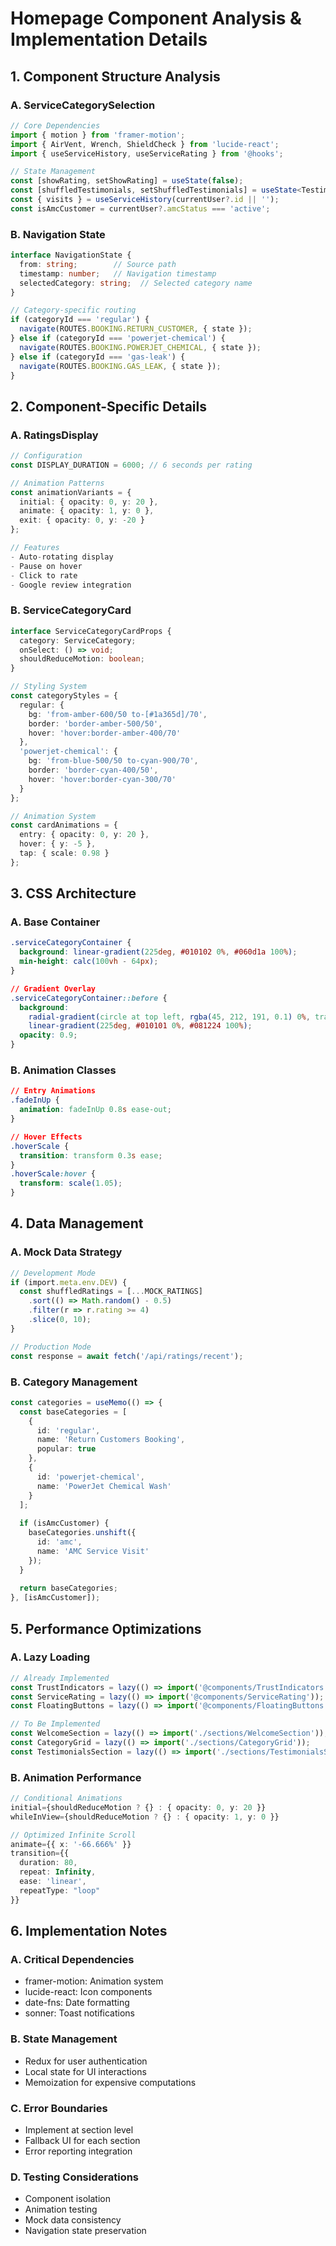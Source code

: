 # Homepage Component Analysis & Implementation Details

## 1. Component Structure Analysis

### A. ServiceCategorySelection
```typescript
// Core Dependencies
import { motion } from 'framer-motion';
import { AirVent, Wrench, ShieldCheck } from 'lucide-react';
import { useServiceHistory, useServiceRating } from '@hooks';

// State Management
const [showRating, setShowRating] = useState(false);
const [shuffledTestimonials, setShuffledTestimonials] = useState<Testimonial[]>([]);
const { visits } = useServiceHistory(currentUser?.id || '');
const isAmcCustomer = currentUser?.amcStatus === 'active';
```

### B. Navigation State
```typescript
interface NavigationState {
  from: string;        // Source path
  timestamp: number;   // Navigation timestamp
  selectedCategory: string;  // Selected category name
}

// Category-specific routing
if (categoryId === 'regular') {
  navigate(ROUTES.BOOKING.RETURN_CUSTOMER, { state });
} else if (categoryId === 'powerjet-chemical') {
  navigate(ROUTES.BOOKING.POWERJET_CHEMICAL, { state });
} else if (categoryId === 'gas-leak') {
  navigate(ROUTES.BOOKING.GAS_LEAK, { state });
}
```

## 2. Component-Specific Details

### A. RatingsDisplay
```typescript
// Configuration
const DISPLAY_DURATION = 6000; // 6 seconds per rating

// Animation Patterns
const animationVariants = {
  initial: { opacity: 0, y: 20 },
  animate: { opacity: 1, y: 0 },
  exit: { opacity: 0, y: -20 }
};

// Features
- Auto-rotating display
- Pause on hover
- Click to rate
- Google review integration
```

### B. ServiceCategoryCard
```typescript
interface ServiceCategoryCardProps {
  category: ServiceCategory;
  onSelect: () => void;
  shouldReduceMotion: boolean;
}

// Styling System
const categoryStyles = {
  regular: {
    bg: 'from-amber-600/50 to-[#1a365d]/70',
    border: 'border-amber-500/50',
    hover: 'hover:border-amber-400/70'
  },
  'powerjet-chemical': {
    bg: 'from-blue-500/50 to-cyan-900/70',
    border: 'border-cyan-400/50',
    hover: 'hover:border-cyan-300/70'
  }
};

// Animation System
const cardAnimations = {
  entry: { opacity: 0, y: 20 },
  hover: { y: -5 },
  tap: { scale: 0.98 }
};
```

## 3. CSS Architecture

### A. Base Container
```css
.serviceCategoryContainer {
  background: linear-gradient(225deg, #010102 0%, #060d1a 100%);
  min-height: calc(100vh - 64px);
}

// Gradient Overlay
.serviceCategoryContainer::before {
  background: 
    radial-gradient(circle at top left, rgba(45, 212, 191, 0.1) 0%, transparent 35%),
    linear-gradient(225deg, #010101 0%, #081224 100%);
  opacity: 0.9;
}
```

### B. Animation Classes
```css
// Entry Animations
.fadeInUp {
  animation: fadeInUp 0.8s ease-out;
}

// Hover Effects
.hoverScale {
  transition: transform 0.3s ease;
}
.hoverScale:hover {
  transform: scale(1.05);
}
```

## 4. Data Management

### A. Mock Data Strategy
```typescript
// Development Mode
if (import.meta.env.DEV) {
  const shuffledRatings = [...MOCK_RATINGS]
    .sort(() => Math.random() - 0.5)
    .filter(r => r.rating >= 4)
    .slice(0, 10);
}

// Production Mode
const response = await fetch('/api/ratings/recent');
```

### B. Category Management
```typescript
const categories = useMemo(() => {
  const baseCategories = [
    {
      id: 'regular',
      name: 'Return Customers Booking',
      popular: true
    },
    {
      id: 'powerjet-chemical',
      name: 'PowerJet Chemical Wash'
    }
  ];
  
  if (isAmcCustomer) {
    baseCategories.unshift({
      id: 'amc',
      name: 'AMC Service Visit'
    });
  }
  
  return baseCategories;
}, [isAmcCustomer]);
```

## 5. Performance Optimizations

### A. Lazy Loading
```typescript
// Already Implemented
const TrustIndicators = lazy(() => import('@components/TrustIndicators'));
const ServiceRating = lazy(() => import('@components/ServiceRating'));
const FloatingButtons = lazy(() => import('@components/FloatingButtons'));

// To Be Implemented
const WelcomeSection = lazy(() => import('./sections/WelcomeSection'));
const CategoryGrid = lazy(() => import('./sections/CategoryGrid'));
const TestimonialsSection = lazy(() => import('./sections/TestimonialsSection'));
```

### B. Animation Performance
```typescript
// Conditional Animations
initial={shouldReduceMotion ? {} : { opacity: 0, y: 20 }}
whileInView={shouldReduceMotion ? {} : { opacity: 1, y: 0 }}

// Optimized Infinite Scroll
animate={{ x: '-66.666%' }}
transition={{
  duration: 80,
  repeat: Infinity,
  ease: 'linear',
  repeatType: "loop"
}}
```

## 6. Implementation Notes

### A. Critical Dependencies
- framer-motion: Animation system
- lucide-react: Icon components
- date-fns: Date formatting
- sonner: Toast notifications

### B. State Management
- Redux for user authentication
- Local state for UI interactions
- Memoization for expensive computations

### C. Error Boundaries
- Implement at section level
- Fallback UI for each section
- Error reporting integration

### D. Testing Considerations
- Component isolation
- Animation testing
- Mock data consistency
- Navigation state preservation